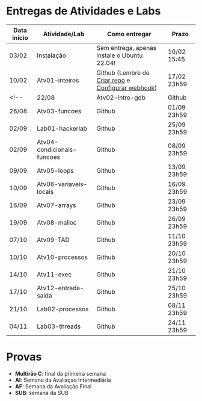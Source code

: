 
# Entregas de Atividades e Labs


| Data início | Atividade/Lab                                                              | Como entregar   | Prazo              |
|-------------|----------------------------------------------------------------------------|-----------------|--------------------|
| 03/02 | Instalação | Sem entrega, apenas instale o Ubuntu 22.04! | 10/02 15:45 |
| 10/02 | Atv01-inteiros | Github (Lembre de [Criar repo](https://classroom.github.com/a/kza8G2K0) e [Configurar webhook](tutorial_servidor_testes.pdf)) | 17/02 23h59 |
<!-- | 22/08 | Atv02-intro-gdb | Github | 29/08 23h59 |
| 26/08 | Atv03-funcoes | Github | 01/09 23h59 |
| 02/09 | Lab01-hackerlab  | Github | 25/09 23h59 |
| 02/09 | Atv04-condicionais-funcoes | Github | 08/09 23h59 |
| 09/09 | Atv05-loops | Github | 13/09 23h59 |
| 10/09 | Atv06-variaveis-locais | Github | 16/09 23h59 |
| 16/09 | Atv07-arrays | Github | 23/09 23h59 |
| 19/09 | Atv08-malloc | Github | 26/09 23h59 |
| 07/10 | Atv09-TAD  | Github | 11/10 23h59 |
| 10/10 | Atv10-processos | Github | 20/10 23h59 |
| 14/10 | Atv11-exec | Github | 21/10 23h59 |
| 17/10 | Atv12-entrada-saida | Github | 25/10 23h59 |
| 21/10 | Lab02-processos | Github | 08/11  23h59 |
| 04/11 | Lab03-threads | Github | 24/11  23h59 | -->

# Provas

- **Multirão C**: final da primeira semana
- **AI**: Semana da Avaliaçao Intermediária
- **AF**: Semana da Avaliação Final
- **SUB**: semana da SUB 

